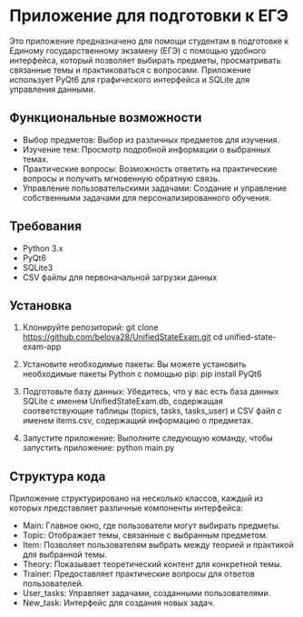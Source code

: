 # Приложение для подготовки к ЕГЭ

Это приложение предназначено для помощи студентам в подготовке к Единому государственному экзамену (ЕГЭ) с помощью удобного интерфейса, который позволяет выбирать предметы, просматривать связанные темы и практиковаться с вопросами. Приложение использует PyQt6 для графического интерфейса и SQLite для управления данными.

## Функциональные возможности

- Выбор предметов: Выбор из различных предметов для изучения.
- Изучение тем: Просмотр подробной информации о выбранных темах.
- Практические вопросы: Возможность ответить на практические вопросы и получить мгновенную обратную связь.
- Управление пользовательскими задачами: Создание и управление собственными задачами для персонализированного обучения.

## Требования

- Python 3.x
- PyQt6
- SQLite3
- CSV файлы для первоначальной загрузки данных

## Установка

1. Клонируйте репозиторий:
git clone https://github.com/belova28/UnifiedStateExam.git
cd unified-state-exam-app
2. Установите необходимые пакеты:
Вы можете установить необходимые пакеты Python с помощью pip:
pip install PyQt6
3. Подготовьте базу данных:
Убедитесь, что у вас есть база данных SQLite с именем UnifiedStateExam.db, содержащая соответствующие таблицы (topics, tasks, tasks_user) и CSV файл с именем items.csv, содержащий информацию о предметах.

4. Запустите приложение:
Выполните следующую команду, чтобы запустить приложение:
python main.py

## Структура кода

Приложение структурировано на несколько классов, каждый из которых представляет различные компоненты интерфейса:

- Main: Главное окно, где пользователи могут выбирать предметы.
- Topic: Отображает темы, связанные с выбранным предметом.
- Item: Позволяет пользователям выбрать между теорией и практикой для выбранной темы.
- Theory: Показывает теоретический контент для конкретной темы.
- Trainer: Предоставляет практические вопросы для ответов пользователей.
- User_tasks: Управляет задачами, созданными пользователями.
- New_task: Интерфейс для создания новых задач.
